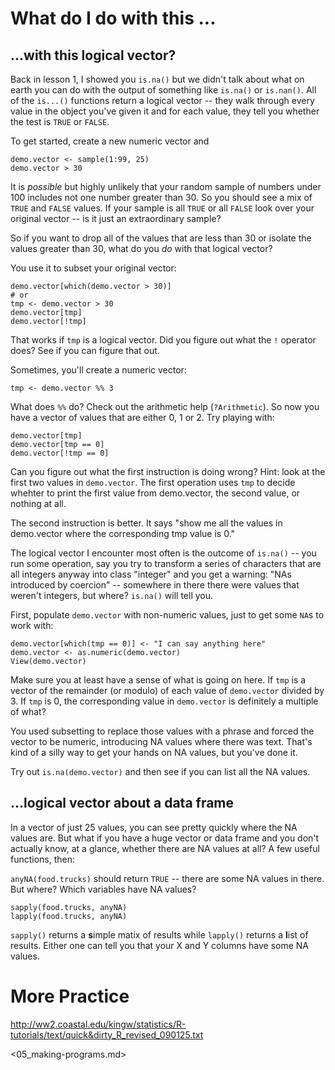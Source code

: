 
# What do I do with this ...


## ...with this logical vector?

Back in lesson 1, I showed you `is.na()` but we didn't talk about what on earth you can do with the output of something like `is.na()` or `is.nan()`. All of the `is...()` functions return a logical vector -- they walk through every value in the object you've given it and for each value, they tell you whether the test is `TRUE` or `FALSE`.

To get started, create a new numeric vector and

```
demo.vector <- sample(1:99, 25)
demo.vector > 30
```
It is *possible* but highly unlikely that your random sample of numbers under 100 includes not one number greater than 30. So you should see a mix of `TRUE` and `FALSE` values. If your sample is all `TRUE` or all `FALSE` look over your original vector -- is it just an extraordinary sample?

So if you want to drop all of the values that are less than 30 or isolate the values greater than 30, what do you *do* with that logical vector?

You use it to subset your original vector:

```
demo.vector[which(demo.vector > 30)]
# or
tmp <- demo.vector > 30
demo.vector[tmp]
demo.vector[!tmp]
```

That works if `tmp` is a logical vector. Did you figure out what the `!` operator does? See if you can figure that out.

Sometimes, you'll create a numeric vector:

```
tmp <- demo.vector %% 3
```
What does `%%` do? Check out the arithmetic help (`?Arithmetic`). So now you have a vector of values that are either 0, 1 or 2. Try playing with:

```
demo.vector[tmp]
demo.vector[tmp == 0]
demo.vector[!tmp == 0]
```

Can you figure out what the first instruction is doing wrong?  Hint: look at the first two values in `demo.vector`. The first operation uses `tmp` to decide whehter to print the first value from demo.vector, the second value, or nothing at all.

The second instruction is better. It says "show me all the values in demo.vector where the corresponding tmp value is 0."

The logical vector I encounter most often is the outcome of `is.na()` -- you run some operation, say you try to transform a series of characters that are all integers anyway into class "integer" and you get a warning: "NAs introduced by coercion" -- somewhere in there there were values that weren't integers, but where? `is.na()` will tell you.

First, populate `demo.vector` with non-numeric values, just to get some `NA`s to work with:

```
demo.vector[which(tmp == 0)] <- "I can say anything here"
demo.vector <- as.numeric(demo.vector)
View(demo.vector)
```

Make sure you at least have a sense of what is going on here. If `tmp` is a vector of the remainder (or modulo) of each value of `demo.vector` divided by 3. If `tmp` is 0, the corresponding value in `demo.vector` is definitely a multiple of what?

You used subsetting to replace those values with a phrase and forced the vector to be numeric, introducing NA values where there was text. That's kind of a silly way to get your hands on NA values, but you've done it.

Try out `is.na(demo.vector)` and then see if you can list all the NA values.

## ...logical vector about a data frame

In a vector of just 25 values, you can see pretty quickly where the NA values are. But what if you have a huge vector or data frame and you don't actually know, at a glance, whether there are NA values at all? A few useful functions, then:

`anyNA(food.trucks)` should return `TRUE` -- there are some NA values in there. But where? Which variables have NA values?

```
sapply(food.trucks, anyNA)
lapply(food.trucks, anyNA)
```

`sapply()` returns a **s**imple matix of results while `lapply()` returns a **l**ist of results. Either one can tell you that your X and Y columns have some NA values.

# More Practice

<http://ww2.coastal.edu/kingw/statistics/R-tutorials/text/quick&dirty_R_revised_090125.txt>

<05_making-programs.md>
